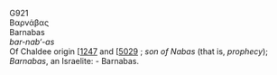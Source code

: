 <body>
  <p>G921<br>  Βαρνάβας  <br> Barnabas  <br><i>bar-nab‘-as </i><br>Of Chaldee origin [<a href="h1247.htm">1247</a>  and [<a href="h5029.htm">5029</a> ; <i>son</i> <i>of</i> <i>Nabas</i> (that is, <i>prophecy</i>); <i>Barnabas</i>, an Israelite: - Barnabas.<br></p>
 </body>